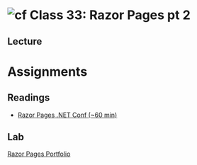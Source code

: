 # ![cf](http://i.imgur.com/7v5ASc8.png) Class 33: Razor Pages pt 2
## Lecture


# Assignments 

## Readings
- [Razor Pages .NET Conf (~60 min)](https://www.youtube.com/watch?v=yyBijyCI5Sk)

## Lab
[Razor Pages Portfolio]()

